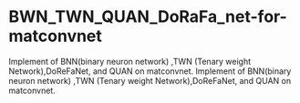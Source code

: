 # BWN_TWN_QUAN_DoRaFa_net-for-matconvnet
Implement of BNN(binary neuron network) ,TWN (Tenary weight Network),DoReFaNet, and QUAN  on matconvnet.
Implement of BNN(binary neuron network) ,TWN (Tenary weight Network),DoReFaNet, and QUAN on matconvnet.

